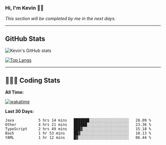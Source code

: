 ### Hi, I'm Kevin 👋🏻

_This section will be completed by me in the next days._


--- 
## GitHub Stats
![Kevin's GitHub stats](https://github-readme-stats.vercel.app/api?username=kevin-kraus&show_icons=true&theme=dark)

[![Top Langs](https://github-readme-stats.vercel.app/api/top-langs/?username=kevin-kraus&layout=compact&theme=dark)]()

---
## 🧑🏻‍💻 Coding Stats

**All Time:**

[![wakatime](https://wakatime.com/badge/user/2ee1869b-72a2-4c21-b5f7-e95432f5a1cf.svg?style=flat)](https://wakatime.com/@2ee1869b-72a2-4c21-b5f7-e95432f5a1cf)

**Last 30 Days:**

<!--START_SECTION:waka-->

```text
Java           5 hrs 14 mins   ███████░░░░░░░░░░░░░░░░░░   28.09 %
Other          4 hrs 21 mins   ██████░░░░░░░░░░░░░░░░░░░   23.36 %
TypeScript     2 hrs 49 mins   ███▓░░░░░░░░░░░░░░░░░░░░░   15.18 %
Bash           1 hr 53 mins    ██▓░░░░░░░░░░░░░░░░░░░░░░   10.13 %
YAML           1 hr 12 mins    █▓░░░░░░░░░░░░░░░░░░░░░░░   06.44 %
```

<!--END_SECTION:waka-->
